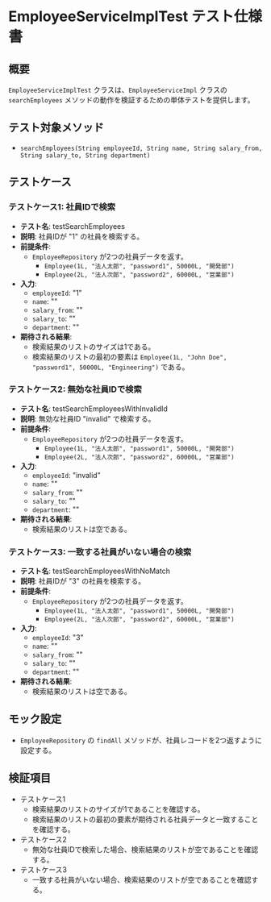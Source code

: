 
# EmployeeServiceImplTest テスト仕様書

## 概要
`EmployeeServiceImplTest` クラスは、`EmployeeServiceImpl` クラスの `searchEmployees` メソッドの動作を検証するための単体テストを提供します。

## テスト対象メソッド
- `searchEmployees(String employeeId, String name, String salary_from, String salary_to, String department)`

## テストケース

### テストケース1: 社員IDで検索
- **テスト名**: testSearchEmployees
- **説明**: 社員IDが "1" の社員を検索する。
- **前提条件**:
  - `EmployeeRepository` が2つの社員データを返す。
    - `Employee(1L, "法人太郎", "password1", 50000L, "開発部")`
    - `Employee(2L, "法人次郎", "password2", 60000L, "営業部")`
- **入力**:
  - `employeeId`: "1"
  - `name`: ""
  - `salary_from`: ""
  - `salary_to`: ""
  - `department`: ""
- **期待される結果**:
  - 検索結果のリストのサイズは1である。
  - 検索結果のリストの最初の要素は `Employee(1L, "John Doe", "password1", 50000L, "Engineering")` である。

### テストケース2: 無効な社員IDで検索
- **テスト名**: testSearchEmployeesWithInvalidId
- **説明**: 無効な社員ID "invalid" で検索する。
- **前提条件**:
  - `EmployeeRepository` が2つの社員データを返す。
    - `Employee(1L, "法人太郎", "password1", 50000L, "開発部")`
    - `Employee(2L, "法人次郎", "password2", 60000L, "営業部")`
- **入力**:
  - `employeeId`: "invalid"
  - `name`: ""
  - `salary_from`: ""
  - `salary_to`: ""
  - `department`: ""
- **期待される結果**:
  - 検索結果のリストは空である。

### テストケース3: 一致する社員がいない場合の検索
- **テスト名**: testSearchEmployeesWithNoMatch
- **説明**: 社員IDが "3" の社員を検索する。
- **前提条件**:
  - `EmployeeRepository` が2つの社員データを返す。
    - `Employee(1L, "法人太郎", "password1", 50000L, "開発部")`
    - `Employee(2L, "法人次郎", "password2", 60000L, "営業部")`
- **入力**:
  - `employeeId`: "3"
  - `name`: ""
  - `salary_from`: ""
  - `salary_to`: ""
  - `department`: ""
- **期待される結果**:
  - 検索結果のリストは空である。

## モック設定
- `EmployeeRepository` の `findAll` メソッドが、社員レコードを2つ返すように設定する。

## 検証項目
- テストケース1
    - 検索結果のリストのサイズが1であることを確認する。
    - 検索結果のリストの最初の要素が期待される社員データと一致することを確認する。
- テストケース2
    - 無効な社員IDで検索した場合、検索結果のリストが空であることを確認する。
- テストケース3
    - 一致する社員がいない場合、検索結果のリストが空であることを確認する。

